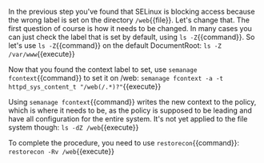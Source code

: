 In the previous step you've found that SELinux is blocking access because the wrong label is set on the directory `/web`{{file}}. Let's change that. The first question of course is how it needs to be changed. In many cases you can just check the label that is set by default, using `ls -Z`{{command}}. So let's use `ls -Z`{{command}} on the default DocumentRoot: `ls -Z /var/www`{{execute}}

Now that you found the context label to set, use `semanage fcontext`{{command}} to set it on /web: `semanage fcontext -a -t httpd_sys_content_t "/web(/.*)?"`{{execute}}

Using `semanage fcontext`{{command}} writes the new context to the policy, which is where it needs to be, as the policy is supposed to be leading and have all configuration for the entire system. It's not yet applied to the file system though: `ls -dZ /web`{{execute}}

To complete the procedure, you need to use `restorecon`{{command}}: `restorecon -Rv /web`{{execute}}
